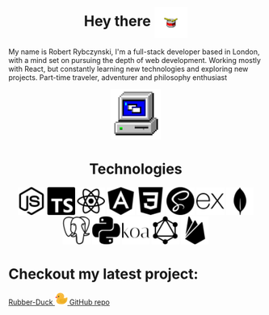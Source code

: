
<h1 align="center">Hey there <img src="./images/drum.webp"/ align="center" width="66"></h1>

My name is Robert Rybczynski, I'm a full-stack developer based in London, with a mind set on pursuing the depth of web development. Working mostly with React, but constantly learning new technologies and exploring new projects. Part-time traveler, adventurer and philosophy enthusiast

<div align="center">
<img src="./images/techno.gif" width="100"/>
  <h1>Technologies</h1>
   
  <img src="./images/nodedotjs.svg" width="55"/>
  <img src="./images/typescript.svg" width="55"/>
  <img src="./images/react.svg" width="55"/>
  <img src="./images/angular.svg" width="55"/>
    <img src="./images/css3.svg" width="55"/>
  <img src="./images/sass.svg" width="55"/>
  <img src="./images/express.svg" width="55"/>
  <img src="./images/mongodb.svg" width="55"/>
  <img src="./images/postgresql.svg" width="55"/>
   <img src="./images/python.svg" width="55"/>
  <img src="./images/koa.svg" width="55"/>
  <img src="./images/graphql.svg" width="55"/>
  <img src="./images/firebase.svg" width="55"/>


 </div>



<h1 align="left">Checkout my latest project: </h1>
<a href="https://rubberduckit.netlify.app/"> Rubber-Duck <img src="./images/favicon.ico" width="25"/> <a href="https://github.com/Rob4ert/Rubber-Duck">GitHub repo</a></a>
